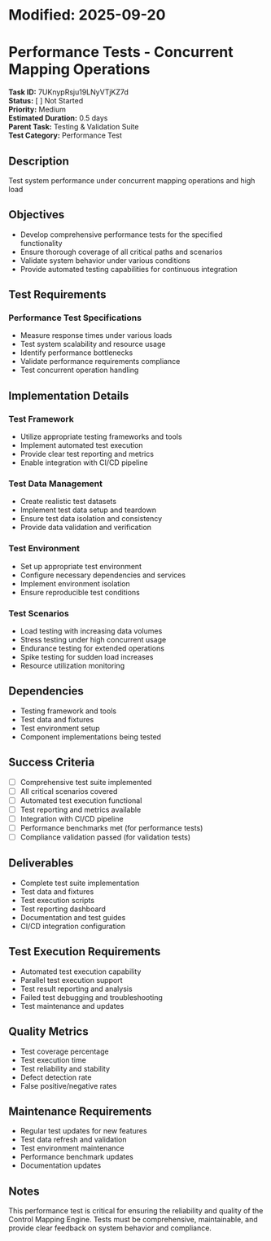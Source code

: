 # Modified: 2025-09-20

# Performance Tests - Concurrent Mapping Operations

**Task ID:** 7UKnypRsju19LNyVTjKZ7d  
**Status:** [ ] Not Started  
**Priority:** Medium  
**Estimated Duration:** 0.5 days  
**Parent Task:** Testing & Validation Suite  
**Test Category:** Performance Test

## Description
Test system performance under concurrent mapping operations and high load

## Objectives
- Develop comprehensive performance tests for the specified functionality
- Ensure thorough coverage of all critical paths and scenarios
- Validate system behavior under various conditions
- Provide automated testing capabilities for continuous integration

## Test Requirements
### Performance Test Specifications
- Measure response times under various loads
- Test system scalability and resource usage
- Identify performance bottlenecks
- Validate performance requirements compliance
- Test concurrent operation handling


## Implementation Details
### Test Framework
- Utilize appropriate testing frameworks and tools
- Implement automated test execution
- Provide clear test reporting and metrics
- Enable integration with CI/CD pipeline

### Test Data Management
- Create realistic test datasets
- Implement test data setup and teardown
- Ensure test data isolation and consistency
- Provide data validation and verification

### Test Environment
- Set up appropriate test environment
- Configure necessary dependencies and services
- Implement environment isolation
- Ensure reproducible test conditions


### Test Scenarios
- Load testing with increasing data volumes
- Stress testing under high concurrent usage
- Endurance testing for extended operations
- Spike testing for sudden load increases
- Resource utilization monitoring


## Dependencies
- Testing framework and tools
- Test data and fixtures
- Test environment setup
- Component implementations being tested

## Success Criteria
- [ ] Comprehensive test suite implemented
- [ ] All critical scenarios covered
- [ ] Automated test execution functional
- [ ] Test reporting and metrics available
- [ ] Integration with CI/CD pipeline
- [ ] Performance benchmarks met (for performance tests)
- [ ] Compliance validation passed (for validation tests)

## Deliverables
- Complete test suite implementation
- Test data and fixtures
- Test execution scripts
- Test reporting dashboard
- Documentation and test guides
- CI/CD integration configuration

## Test Execution Requirements
- Automated test execution capability
- Parallel test execution support
- Test result reporting and analysis
- Failed test debugging and troubleshooting
- Test maintenance and updates

## Quality Metrics
- Test coverage percentage
- Test execution time
- Test reliability and stability
- Defect detection rate
- False positive/negative rates

## Maintenance Requirements
- Regular test updates for new features
- Test data refresh and validation
- Test environment maintenance
- Performance benchmark updates
- Documentation updates

## Notes
This performance test is critical for ensuring the reliability and quality of the Control Mapping Engine. Tests must be comprehensive, maintainable, and provide clear feedback on system behavior and compliance.
